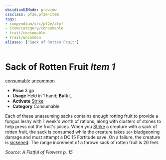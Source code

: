 ```yaml
---
obsidianUIMode: preview
cssclass: pf2e,pf2e-item
tags:
- compendium/src/pf2e/afof
- item/category/consumable
- trait/consumable
- trait/uncommon
aliases: ["Sack of Rotten Fruit"]
---
```

# Sack of Rotten Fruit *Item 1*  
[consumable](rules/traits/consumable.md "Consumable Item Trait")  [uncommon](rules/traits/uncommon.md "Uncommon Rarity Trait")  

- **Price** 3 gp
- **Usage** Held in 1 hand; **Bulk** L
- **Activate** [Strike](rules/actions/strike.md)
- **Category** Consumable

Each of these unassuming sacks contains enough rotting fruit to provide a fungus leshy with 1 week's worth of rations, along with clusters of stones to help press out the fruit's juices. When you [Strike](rules/actions/strike.md) a creature with a sack of rotten fruit, the sack is consumed while the creature takes `1d4` bludgeoning damage and must attempt a DC 15 Fortitude save. On a failure, the creature is [sickened](rules/conditions.md#Sickened). The range increment of a thrown sack of rotten fruit is 20 feet.

*Source: A Fistful of Flowers p. 15*